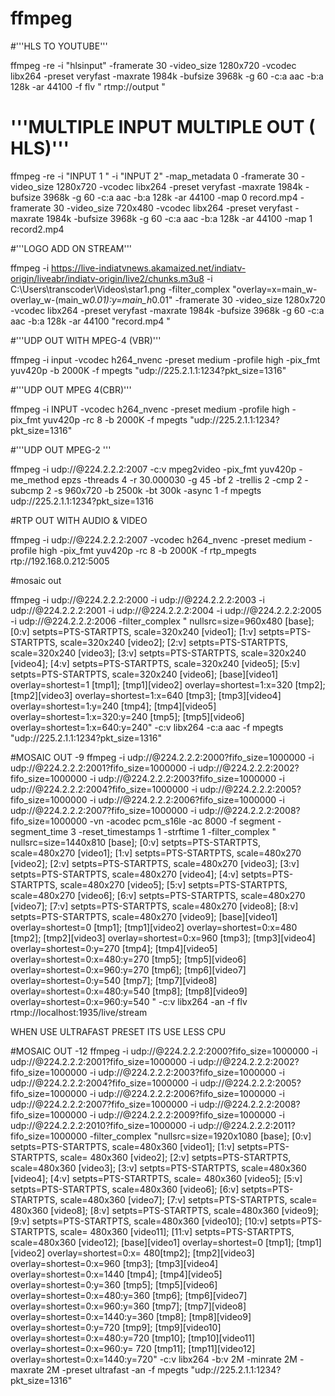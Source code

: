 # ffmpeg

#'''HLS TO YOUTUBE'''

ffmpeg -re -i "hlsinput" -framerate 30 -video_size 1280x720 -vcodec libx264 -preset veryfast -maxrate 1984k -bufsize 3968k  -g 60 -c:a aac -b:a 128k -ar 44100 -f flv " rtmp://output "


# '''MULTIPLE INPUT MULTIPLE OUT ( HLS)'''
ffmpeg -re -i "INPUT 1 " -i "INPUT 2" -map_metadata 0  -framerate 30 -video_size 1280x720 -vcodec libx264 -preset veryfast -maxrate 1984k -bufsize 3968k -g 60 -c:a aac -b:a 128k -ar 44100 -map 0 record.mp4 
-framerate 30 -video_size 720x480 -vcodec libx264 -preset veryfast -maxrate 1984k -bufsize 3968k -g 60 -c:a aac -b:a 128k -ar 44100 -map 1 record2.mp4


#'''LOGO ADD ON STREAM'''

ffmpeg  -i https://live-indiatvnews.akamaized.net/indiatv-origin/liveabr/indiatv-origin/live2/chunks.m3u8 -i C:\Users\transcoder\Videos\star1.png  -filter_complex "overlay=x=main_w-overlay_w-(main_w*0.01):y=main_h*0.01" -framerate 30 -video_size 1280x720 -vcodec libx264 -preset veryfast -maxrate 1984k -bufsize 3968k -g 60 -c:a aac -b:a 128k -ar 44100  "record.mp4 "



#'''UDP OUT WITH MPEG-4 (VBR)'''

ffmpeg   -i input -vcodec h264_nvenc -preset medium -profile high -pix_fmt yuv420p -b 2000K -f mpegts "udp://225.2.1.1:1234?pkt_size=1316"



#'''UDP OUT MPEG 4(CBR)'''

ffmpeg   -i INPUT  -vcodec h264_nvenc -preset medium -profile high -pix_fmt yuv420p -rc 8 -b 2000K -f mpegts "udp://225.2.1.1:1234?pkt_size=1316"

#'''UDP OUT MPEG-2 '''

ffmpeg -i udp://@224.2.2.2:2007 -c:v mpeg2video -pix_fmt yuv420p -me_method epzs -threads 4 -r 30.000030 -g 45 -bf 2 -trellis 2 -cmp 2 -subcmp 2 -s 960x720 -b 2500k -bt 300k -async 1  -f mpegts udp://225.2.1.1:1234?pkt_size=1316


#RTP OUT WITH AUDIO & VIDEO

ffmpeg  -i udp://@224.2.2.2:2007 -vcodec h264_nvenc -preset medium -profile high -pix_fmt yuv420p -rc 8 -b 2000K  -f rtp_mpegts  rtp://192.168.0.212:5005

#mosaic out 

ffmpeg -i udp://@224.2.2.2:2000  -i udp://@224.2.2.2:2003  -i udp://@224.2.2.2:2001 -i udp://@224.2.2.2:2004 -i udp://@224.2.2.2:2005 -i udp://@224.2.2.2:2006  -filter_complex " nullsrc=size=960x480 [base]; [0:v] setpts=PTS-STARTPTS, scale=320x240 [video1]; [1:v] setpts=PTS-STARTPTS, scale=320x240 [video2]; [2:v] setpts=PTS-STARTPTS, scale=320x240 [video3]; [3:v] setpts=PTS-STARTPTS, scale=320x240 [video4]; [4:v] setpts=PTS-STARTPTS, scale=320x240 [video5]; [5:v] setpts=PTS-STARTPTS, scale=320x240 [video6]; [base][video1] overlay=shortest=1 [tmp1]; [tmp1][video2] overlay=shortest=1:x=320 [tmp2]; [tmp2][video3] overlay=shortest=1:x=640 [tmp3]; [tmp3][video4] overlay=shortest=1:y=240 [tmp4]; [tmp4][video5] overlay=shortest=1:x=320:y=240 [tmp5]; [tmp5][video6] overlay=shortest=1:x=640:y=240" -c:v libx264 -c:a aac  -f mpegts "udp://225.2.1.1:1234?pkt_size=1316" 


#MOSAIC OUT -9
ffmpeg   -i udp://@224.2.2.2:2000?fifo_size=1000000 -i udp://@224.2.2.2:2001?fifo_size=1000000 -i udp://@224.2.2.2:2002?fifo_size=1000000 -i udp://@224.2.2.2:2003?fifo_size=1000000 -i udp://@224.2.2.2:2004?fifo_size=1000000 -i udp://@224.2.2.2:2005?fifo_size=1000000 -i udp://@224.2.2.2:2006?fifo_size=1000000 -i udp://@224.2.2.2:2007?fifo_size=1000000 -i udp://@224.2.2.2:2008?fifo_size=1000000  -vn -acodec pcm_s16le -ac 8000 -f segment -segment_time 3 -reset_timestamps 1 -strftime 1   -filter_complex " nullsrc=size=1440x810  [base]; [0:v] setpts=PTS-STARTPTS, scale=480x270 [video1]; [1:v] setpts=PTS-STARTPTS, scale=480x270 [video2]; [2:v] setpts=PTS-STARTPTS, scale=480x270 [video3]; [3:v] setpts=PTS-STARTPTS, scale=480x270 [video4]; [4:v] setpts=PTS-STARTPTS, scale=480x270 [video5]; [5:v] setpts=PTS-STARTPTS, scale=480x270 [video6]; [6:v] setpts=PTS-STARTPTS, scale=480x270 [video7]; [7:v] setpts=PTS-STARTPTS, scale=480x270 [video8]; [8:v] setpts=PTS-STARTPTS, scale=480x270 [video9]; [base][video1] overlay=shortest=0 [tmp1]; [tmp1][video2] overlay=shortest=0:x=480 [tmp2]; [tmp2][video3] overlay=shortest=0:x=960 [tmp3]; [tmp3][video4] overlay=shortest=0:y=270 [tmp4]; [tmp4][video5] overlay=shortest=0:x=480:y=270 [tmp5]; [tmp5][video6] overlay=shortest=0:x=960:y=270 [tmp6]; [tmp6][video7] overlay=shortest=0:y=540 [tmp7]; [tmp7][video8] overlay=shortest=0:x=480:y=540 [tmp8]; [tmp8][video9] overlay=shortest=0:x=960:y=540 " -c:v libx264  -an -f flv rtmp://localhost:1935/live/stream

WHEN  USE ULTRAFAST PRESET ITS USE LESS CPU


#MOSAIC OUT -12
ffmpeg   -i udp://@224.2.2.2:2000?fifo_size=1000000 -i udp://@224.2.2.2:2001?fifo_size=1000000 -i udp://@224.2.2.2:2002?fifo_size=1000000 -i udp://@224.2.2.2:2003?fifo_size=1000000 -i udp://@224.2.2.2:2004?fifo_size=1000000 -i udp://@224.2.2.2:2005?fifo_size=1000000 -i udp://@224.2.2.2:2006?fifo_size=1000000 -i udp://@224.2.2.2:2007?fifo_size=1000000 -i udp://@224.2.2.2:2008?fifo_size=1000000 -i udp://@224.2.2.2:2009?fifo_size=1000000 -i udp://@224.2.2.2:2010?fifo_size=1000000 -i udp://@224.2.2.2:2011?fifo_size=1000000       -filter_complex "nullsrc=size=1920x1080 [base]; [0:v] setpts=PTS-STARTPTS, scale=480x360 [video1]; [1:v] setpts=PTS-STARTPTS, scale= 480x360 [video2]; [2:v] setpts=PTS-STARTPTS, scale=480x360 [video3]; [3:v] setpts=PTS-STARTPTS, scale=480x360 [video4]; [4:v] setpts=PTS-STARTPTS, scale= 480x360 [video5]; [5:v] setpts=PTS-STARTPTS, scale=480x360 [video6]; [6:v] setpts=PTS-STARTPTS, scale=480x360 [video7]; [7:v] setpts=PTS-STARTPTS, scale= 480x360 [video8]; [8:v] setpts=PTS-STARTPTS, scale=480x360 [video9]; [9:v] setpts=PTS-STARTPTS, scale=480x360 [video10]; [10:v] setpts=PTS-STARTPTS, scale= 480x360 [video11]; [11:v] setpts=PTS-STARTPTS, scale=480x360 [video12]; [base][video1] overlay=shortest=0 [tmp1]; [tmp1][video2] overlay=shortest=0:x= 480[tmp2]; [tmp2][video3] overlay=shortest=0:x=960 [tmp3]; [tmp3][video4] overlay=shortest=0:x=1440 [tmp4]; [tmp4][video5] overlay=shortest=0:y=360 [tmp5]; [tmp5][video6] overlay=shortest=0:x=480:y=360 [tmp6]; [tmp6][video7] overlay=shortest=0:x=960:y=360 [tmp7]; [tmp7][video8] overlay=shortest=0:x=1440:y=360 [tmp8]; [tmp8][video9] overlay=shortest=0:y=720 [tmp9];  [tmp9][video10] overlay=shortest=0:x=480:y=720 [tmp10]; [tmp10][video11] overlay=shortest=0:x=960:y= 720 [tmp11]; [tmp11][video12] overlay=shortest=0:x=1440:y=720" -c:v libx264  -b:v 2M -minrate 2M -maxrate 2M  -preset ultrafast  -an -f mpegts "udp://225.2.1.1:1234?pkt_size=1316"





